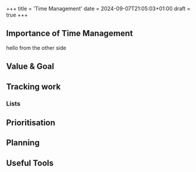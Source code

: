 +++
title = 'Time Management'
date = 2024-09-07T21:05:03+01:00
draft = true
+++

## Importance of Time Management

hello from the other side

## Value & Goal

## Tracking work

### Lists

## Prioritisation

## Planning

## Useful Tools